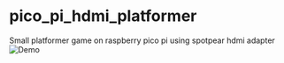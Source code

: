 # pico_pi_hdmi_platformer
Small platformer game on raspberry pico pi using spotpear hdmi adapter
![Demo](hdmi_pico_platformer.gif)
